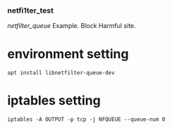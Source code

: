 ### netfi1ter_test

*netfilter_queue* Example. Block Harmful site.

# environment setting

``` apt install libnetfilter-queue-dev ```

# iptables setting

``` iptables -A OUTPUT -p tcp -j NFQUEUE --queue-num 0 ```
